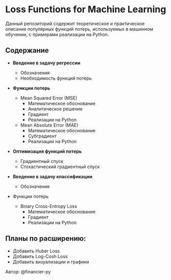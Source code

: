# Loss Functions for Machine Learning

Данный репозиторий содержит теоретическое и практическое описание популярных функций потерь, используемых в машинном обучении, с примерами реализации на Python.

## Содержание

- **Введение в задачу регрессии**
  - Обозначения 
  - Необходимость функций потерь

- **Функции потерь**
    - Mean Squared Error (MSE)
        - Математическое обоснование
        - Аналитическое решение
        - Градиент
        - Реализации на Python
    - Mean Absolute Error (MAE)
        - Математическое обоснование
        - Субградиент
        - Реализации на Python

- **Оптимизация функций потерь**
    - Градиентный спуск
    - Стохастический градиентный спуск


- **Введение в задачу классификации**
    - Обозначения 
- Функции потерь
    - Binary Cross-Entropy Loss
        - Математическое обоснование
        - Градиент
        - Реализации на Python


## Планы по расширению:

- Добавить Huber Loss
- Добавить Log-Cosh Loss
- Добавить визуализации и графики

Автор: @financier-py